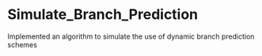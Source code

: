 # Simulate_Branch_Prediction
Implemented an algorithm to simulate the use of dynamic branch prediction schemes
